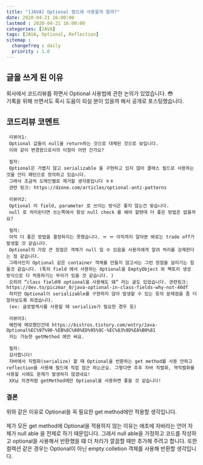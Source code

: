 ```yaml
---
title: "[JAVA] Optional 필드에 사용할까 말까?"
date: 2020-04-21 16:00:00
lastmod : 2020-04-21 16:00:00
categories: [JAVA]
tags: [JAVA, Optional, Reflection]
sitemap :
  changefreq : daily
  priority : 1.0
---
```

## 글을 쓰게 된 이유
회사에서 코드리뷰를 하면서 Optional 사용법에 관한 논의가 있었습니다. :flushed:  
기록을 위해 쓰면서도 혹시 도움이 되실 분이 있을까 해서 공개로 포스팅했습니다.

## 코드리뷰 코멘트
~~~
 리뷰어1:
 Optional 값들이 null을 return하는 것으로 대체된 것으로 보입니다.
 이와 같이 변경함으로서의 이점이 어떤 건가요?

 필자:
 Optional은 가볍지 않고 serializable 을 구현하고 있지 않아 클래스 필드로 사용하는 것을 안티 패턴으로 정의하고 있습니다.
 그래서 조금씩 도메인별로 제거할 생각중입니다 ㅎㅎ
 관련 링크: https://dzone.com/articles/optional-anti-patterns

 리뷰어2:
 Optional 이 field, parameter 로 쓰이는 방식은 좋지 않는건 맞습니다.
 null 로 처리된다면 쓰는쪽에서 항상 null check 를 해야 할텐데 더 좋은 방법은 없을까요?
			
 필자:
 아직 더 좋은 방법을 결정하지는 못했습니다. ㅠ ㅠ 아직까지 알아본 봐로는 trade off가 발생할 것 같습니다.
 Optional의 가장 큰 장점은 객체가 null 일 수 있음을 사용자에게 알려 처리를 강제한다는 점 같습니다.
 그래서인지 Optional 같은 container 객체를 만들지 않고서는 그런 장점을 살리기는 힘들것 같습니다. (특히 field 에서 사용하는 Optional을 EmptyObject 와 팩토리 생성 방식으로 다 적용하기는 무리가 있을 것 같습니다. )
 오히려 “class field에 optional을 사용해도 돼” 라는 글도 있었습니다. 관련링크: https://dev.to/piczmar_0/java-optional-in-class-fields-why-not-40df
 하지만 Optional이 serializable를 구현하지 않아 발생할 수 있는 등의 문제점을 좀 더 알아보도록 하겠습니다.
 (ex: 글로벌캐시를 사용할 때 serialize가 필요한 경우 등)
	
 리뷰어3:
 예전에 메모했던건데 https://bistros.tistory.com/entry/Java-Optional%EC%97%90-%EB%8C%80%ED%95%9C-%EC%83%9D%EA%B0%81
 저는 가능한 getMethod 에만 써요.
 
 필자: 
 감사합니다!
 자바에서 직렬화(serialize) 할 때 Optional을 반환하는 get method를 사용 안하고 reflection을 사용해 필드에 직접 접근 하는군요. 그렇다면 추후 자바 직렬화, 역직렬화를 사용할 시에도 문제가 발생하지 않겠네요!
 XX님 의견처럼 getMethod에만 Optional을 사용하면 좋을 것 같습니다!
~~~

### 결론
위와 같은 이유로 Optional을 꼭 필요한 get method에만 적용할 생각입니다. 
<br/>
<br/>
제가 모든 get method에 Optional을 적용하지 않는 이유는 애초에 자바라는 언어 자체가 null able 을 전제로 하기 때문입니다.
그래서 null able을 가정하고 코드를 작성하고 optional을 사용해서 반환했을 떄 더 처리가 깔끔할 때만 추가해 주려고 합니다. 
또한 컬렉션 같은 경우는 Optional이 아닌 empty colletion 객체를 사용해 반환할 생각입니다.
